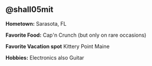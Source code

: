 ## @shall05mit

**Hometown:** Sarasota, FL

**Favorite Food:**  Cap'n Crunch (but only on rare occasions)

**Favorite Vacation spot** Kittery Point Maine

**Hobbies:** Electronics also Guitar 
